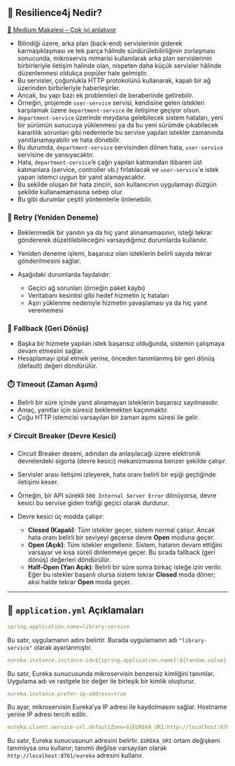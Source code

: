 ## 📌 Resilience4j Nedir?

[🔗 Medium Makalesi – Çok iyi anlatıyor](https://umitsamimi.medium.com/circuit-breaker-resilience4j-7e1082610c52)

* Bilindiği üzere, arka plan (back-end) servislerinin giderek karmaşıklaşması ve tek parça hâlinde sürdürülebilirliğinin zorlaşması sonucunda, mikroservis mimarisi kullanılarak arka plan servislerinin birbirleriyle iletişim halinde olan, nispeten daha küçük servisler hâlinde düzenlenmesi oldukça popüler hale gelmiştir.
* Bu servisler, çoğunlukla HTTP protokolünü kullanarak, kapalı bir ağ üzerinden birbirleriyle haberleşirler.
* Ancak, bu yapı bazı ek problemleri de beraberinde getirebilir.
* Örneğin, projemde `user-service` servisi, kendisine gelen istekleri karşılamak üzere `department-service` ile iletişime geçiyor olsun.
* `department-service` üzerinde meydana gelebilecek sistem hataları, yeni bir sürümün sunucuya yüklenmesi ya da bu yeni sürümde çıkabilecek kararlılık sorunları gibi nedenlerle bu servise yapılan istekler zamanında yanıtlanamayabilir ve hata dönebilir.
* Bu durumda, `department-service` servisinden dönen hata, `user-service` servisine de yansıyacaktır.
* Hata, `department-service`’e çağrı yapılan katmandan itibaren üst katmanlara (service, controller vb.) fırlatılacak ve `user-service`'e istek yapan istemci uygun bir yanıt alamayacaktır.
* Bu şekilde oluşan bir hata zinciri, son kullanıcının uygulamayı düzgün şekilde kullanamamasına sebep olur.
* Bu gibi durumlar çeşitli yöntemlerle önlenebilir.

### 🔁 Retry (Yeniden Deneme)

* Beklenmedik bir yanıtın ya da hiç yanıt alınamamasının, isteği tekrar göndererek düzeltilebileceğini varsaydığımız durumlarda kullanılır.
* Yeniden deneme işlemi, başarısız olan isteklerin belirli sayıda tekrar gönderilmesini sağlar.
* Aşağıdaki durumlarda faydalıdır:

    * Geçici ağ sorunları (örneğin paket kaybı)
    * Veritabanı kesintisi gibi hedef hizmetin iç hataları
    * Aşırı yüklenme nedeniyle hizmetin yavaşlaması ya da hiç yanıt verememesi

### 🛑 Fallback (Geri Dönüş)

* Başka bir hizmete yapılan istek başarısız olduğunda, sistemin çalışmaya devam etmesini sağlar.
* Hesaplamayı iptal etmek yerine, önceden tanımlanmış bir geri dönüş (default) değeri döndürülür.

### ⏱️ Timeout (Zaman Aşımı)

* Belirli bir süre içinde yanıt alınamayan isteklerin başarısız sayılmasıdır.
* Amaç, yanıtlar için süresiz beklemekten kaçınmaktır.
* Çoğu HTTP istemcisi varsayılan bir zaman aşımı süresi ile gelir.

### ⚡ Circuit Breaker (Devre Kesici)

* Circuit Breaker deseni, adından da anlaşılacağı üzere elektronik devrelerdeki sigorta (devre kesici) mekanizmasına benzer şekilde çalışır.
* Servisler arası iletişimi izleyerek, hata oranı belirli bir eşiği geçtiğinde iletişimi keser.
* Örneğin, bir API sürekli `500 Internal Server Error` dönüyorsa, devre kesici bu servise giden trafiği geçici olarak durdurur.
* Devre kesici üç modda çalışır:

    * **Closed (Kapalı)**: Tüm istekler geçer, sistem normal çalışır. Ancak hata oranı belirli bir seviyeyi geçerse devre **Open** moduna geçer.
    * **Open (Açık)**: Tüm istekler engellenir. Sistem, hatanın devam ettiğini varsayar ve kısa süreli dinlenmeye geçer. Bu sırada fallback (geri dönüş) değerleri döndürülür.
    * **Half-Open (Yarı Açık)**: Belirli bir süre sonra birkaç isteğe izin verilir. Eğer bu istekler başarılı olursa sistem tekrar **Closed** moda döner; aksi halde tekrar **Open** moda geçer.

---

## 📘 `application.yml` Açıklamaları

```yaml
spring.application.name=library-service
```

Bu satır, uygulamanın adını belirtir. Burada uygulamanın adı `"library-service"` olarak ayarlanmıştır.

```yaml
eureka.instance.instance-id=${spring.application.name}:${random.value}
```

Bu satır, Eureka sunucusunda mikroservisin benzersiz kimliğini tanımlar. Uygulama adı ve rastgele bir değer ile birleşik bir kimlik oluşturur.

```yaml
eureka.instance.prefer-ip-address=true
```

Bu ayar, mikroservisin Eureka’ya IP adresi ile kaydolmasını sağlar. Hostname yerine IP adresi tercih edilir.

```yaml
eureka.client.service-url.defaultZone=${EUREKA_URI:http://localhost:8761/eureka}
```

Bu satır, Eureka sunucusunun adresini belirtir. `EUREKA_URI` ortam değişkeni tanımlıysa onu kullanır; tanımlı değilse varsayılan olarak `http://localhost:8761/eureka` adresini kullanır.
